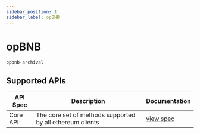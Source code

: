 ```yaml
---
sidebar_position: 1
sidebar_label: opBNB
---
```


# opBNB

`opbnb-archival`

## Supported APIs

| API Spec | Description                                               | Documentation                  |
| -------- | --------------------------------------------------------- | ------------------------------ |
| Core API | The core set of methods supported by all ethereum clients | [view spec](../specs/core-api) |
